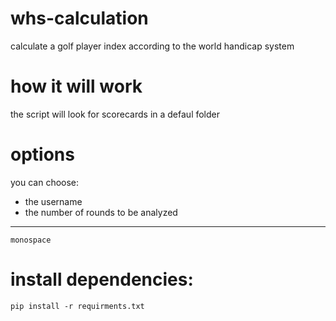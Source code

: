 # whs-calculation
calculate a golf player index according to the world handicap system

# how it will work 
the script will look for scorecards in a defaul folder 


# options
you can choose: 
- the username
- the number of rounds to be analyzed
---
`monospace`

# install dependencies:

```
pip install -r requirments.txt
```


